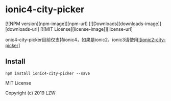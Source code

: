 # ionic4-city-picker

[![NPM version][npm-image]][npm-url] [![Downloads][downloads-image]][downloads-url] [![MIT License][license-image]][license-url]

onic4-city-picker目前仅支持ionic4，如果是ionic2、ionic3请使用[![ionic2-city-picker]](https://github.com/hsuanxyz/ionic2-city-picker)
## Install
`npm install ionic4-city-picker --save`

MIT License

Copyright (c) 2019 LZW
